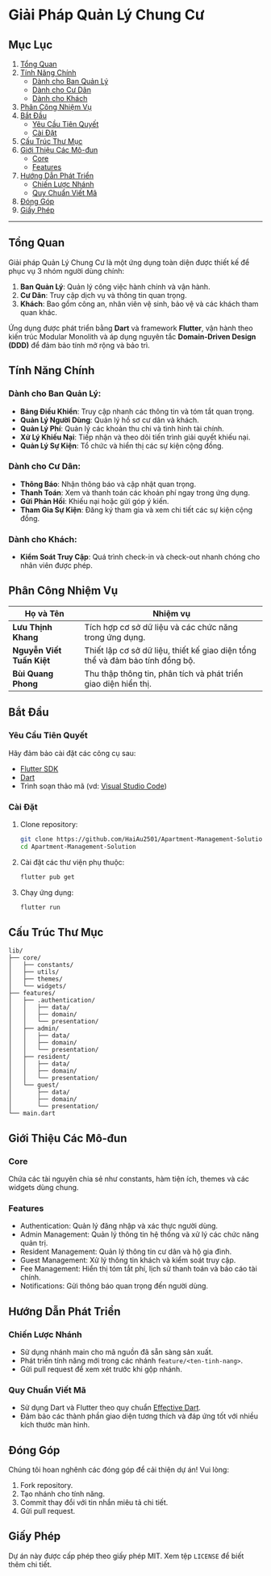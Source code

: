 # Giải Pháp Quản Lý Chung Cư

## Mục Lục

1. [Tổng Quan](#tổng-quan)
2. [Tính Năng Chính](#tính-năng-chính)
   - [Dành cho Ban Quản Lý](#dành-cho-ban-quản-lý)
   - [Dành cho Cư Dân](#dành-cho-cư-dân)
   - [Dành cho Khách](#dành-cho-khách)
3. [Phân Công Nhiệm Vụ](#phân-công-nhiệm-vụ)
4. [Bắt Đầu](#bắt-đầu)
   - [Yêu Cầu Tiên Quyết](#yêu-cầu-tiên-quyết)
   - [Cài Đặt](#cài-đặt)
5. [Cấu Trúc Thư Mục](#cấu-trúc-thư-mục)
6. [Giới Thiệu Các Mô-đun](#giới-thiệu-các-mô-đun)
   - [Core](#core)
   - [Features](#features)
7. [Hướng Dẫn Phát Triển](#hướng-dẫn-phát-triển)
   - [Chiến Lược Nhánh](#chiến-lược-nhánh)
   - [Quy Chuẩn Viết Mã](#quy-chuẩn-viết-mã)
8. [Đóng Góp](#đóng-góp)
9. [Giấy Phép](#giấy-phép)

---

## Tổng Quan

Giải pháp Quản Lý Chung Cư là một ứng dụng toàn diện được thiết kế để phục vụ 3 nhóm người dùng chính:
1. **Ban Quản Lý**: Quản lý công việc hành chính và vận hành.
2. **Cư Dân**: Truy cập dịch vụ và thông tin quan trọng.
3. **Khách**: Bao gồm công an, nhân viên vệ sinh, bảo vệ và các khách tham quan khác.

Ứng dụng được phát triển bằng **Dart** và framework **Flutter**, vận hành theo kiến trúc Modular Monolith và áp dụng nguyên tắc **Domain-Driven Design (DDD)** để đảm bảo tính mở rộng và bảo trì.

## Tính Năng Chính

### Dành cho Ban Quản Lý:
- **Bảng Điều Khiển**: Truy cập nhanh các thông tin và tóm tắt quan trọng.
- **Quản Lý Người Dùng**: Quản lý hồ sơ cư dân và khách.
- **Quản Lý Phí**: Quản lý các khoản thu chi và tình hình tài chính.
- **Xử Lý Khiếu Nại**: Tiếp nhận và theo dõi tiến trình giải quyết khiếu nại.
- **Quản Lý Sự Kiện**: Tổ chức và hiển thị các sự kiện cộng đồng.

### Dành cho Cư Dân:
- **Thông Báo**: Nhận thông báo và cập nhật quan trọng.
- **Thanh Toán**: Xem và thanh toán các khoản phí ngay trong ứng dụng.
- **Gửi Phản Hồi**: Khiếu nại hoặc gửi góp ý kiến.
- **Tham Gia Sự Kiện**: Đăng ký tham gia và xem chi tiết các sự kiện cộng đồng.

### Dành cho Khách:
- **Kiểm Soát Truy Cập**: Quá trình check-in và check-out nhanh chóng cho nhân viên được phép.

## Phân Công Nhiệm Vụ

| Họ và Tên            | Nhiệm vụ                                           |
|------------------------|--------------------------------------------------|
| **Lưu Thịnh Khang**   | Tích hợp cơ sở dữ liệu và các chức năng trong ứng dụng. |
| **Nguyễn Viết Tuấn Kiệt** | Thiết lập cơ sở dữ liệu, thiết kế giao diện tổng thể và đảm bảo tính đồng bộ. |
| **Bùi Quang Phong**    | Thu thập thông tin, phân tích và phát triển giao diện hiển thị.      |

## Bắt Đầu

### Yêu Cầu Tiên Quyết

Hãy đảm bảo cài đặt các công cụ sau:
- [Flutter SDK](https://flutter.dev/docs/get-started/install)
- [Dart](https://dart.dev/get-dart)
- Trình soạn thảo mã (vd: [Visual Studio Code](https://code.visualstudio.com/))

### Cài Đặt

1. Clone repository:
   ```bash
   git clone https://github.com/HaiAu2501/Apartment-Management-Solution.git
   cd Apartment-Management-Solution
   ```

2. Cài đặt các thư viện phụ thuộc:
    ```bash
    flutter pub get
    ```

3. Chạy ứng dụng:
    ```bash
    flutter run
    ```

## Cấu Trúc Thư Mục

```
lib/
├── core/
│   ├── constants/
│   ├── utils/
│   ├── themes/
│   └── widgets/
├── features/
│   ├── .authentication/
│   │   ├── data/
│   │   ├── domain/
│   │   └── presentation/
│   ├── admin/
│   │   ├── data/
│   │   ├── domain/
│   │   └── presentation/
│   ├── resident/
│   │   ├── data/
│   │   ├── domain/
│   │   └── presentation/
│   └── guest/
│       ├── data/
│       ├── domain/
│       └── presentation/
└── main.dart
```

## Giới Thiệu Các Mô-đun

### Core

Chứa các tài nguyên chia sẻ như constants, hàm tiện ích, themes và các widgets dùng chung.

### Features

* Authentication: Quản lý đăng nhập và xác thực người dùng.
* Admin Management: Quản lý thông tin hệ thống và xử lý các chức năng quản trị.
* Resident Management: Quản lý thông tin cư dân và hộ gia đình.
* Guest Management: Xử lý thông tin khách và kiểm soát truy cập.
* Fee Management: Hiển thị tóm tắt phí, lịch sử thanh toán và báo cáo tài chính.
* Notifications: Gửi thông báo quan trọng đến người dùng.

## Hướng Dẫn Phát Triển

### Chiến Lược Nhánh

* Sử dụng nhánh main cho mã nguồn đã sẵn sàng sản xuất.
* Phát triển tính năng mới trong các nhánh `feature/<ten-tinh-nang>`.
* Gửi pull request để xem xét trước khi gộp nhánh.

### Quy Chuẩn Viết Mã

* Sử dụng Dart và Flutter theo quy chuẩn [Effective Dart](https://dart.dev/guides/language/effective-dart).
* Đảm bảo các thành phần giao diện tương thích và đáp ứng tốt với nhiều kích thước màn hình.

## Đóng Góp

Chúng tôi hoan nghênh các đóng góp để cải thiện dự án! Vui lòng:

1. Fork repository.
2. Tạo nhánh cho tính năng.
3. Commit thay đổi với tin nhắn miêu tả chi tiết.
4. Gửi pull request.

## Giấy Phép

Dự án này được cấp phép theo giấy phép MIT. Xem tệp `LICENSE` để biết thêm chi tiết.